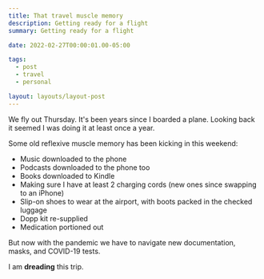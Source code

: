 ```yaml
---
title: That travel muscle memory
description: Getting ready for a flight
summary: Getting ready for a flight

date: 2022-02-27T00:00:01.00-05:00

tags:
  - post
  - travel
  - personal

layout: layouts/layout-post
---
```

We fly out Thursday.  It's been years since I boarded a plane. Looking back it seemed I was doing it at least once a year.

Some old reflexive muscle memory has been kicking in this weekend:

<ul>
<li>Music downloaded to the phone</li>
<li>Podcasts downloaded to the phone too</li>
<li>Books downloaded to Kindle</li>
<li>Making sure I have at least 2 charging cords (new ones since swapping to an iPhone)</li>
<li>Slip-on shoes to wear at the airport, with boots packed in the checked luggage</li>
<li>Dopp kit re-supplied</li>
<li>Medication portioned out</li>
</ul>

But now with the pandemic we have to navigate new documentation, masks, and COVID-19 tests.

I am <strong>dreading</strong> this trip.
